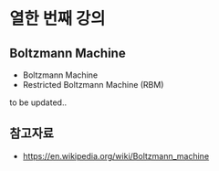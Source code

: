# 열한 번째 강의

## Boltzmann Machine

* Boltzmann Machine
* Restricted Boltzmann Machine (RBM)

to be updated..

## 참고자료
* https://en.wikipedia.org/wiki/Boltzmann_machine

